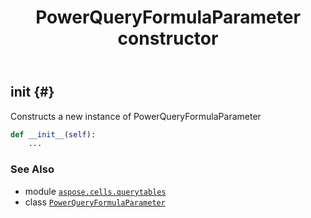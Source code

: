 ﻿---
title: PowerQueryFormulaParameter constructor
second_title: Aspose.Cells for Python via .NET API References
description: 
type: docs
weight: 10
url: /aspose.cells.querytables/powerqueryformulaparameter/__init__/
is_root: false
---

## __init__ {#}

Constructs a new instance of PowerQueryFormulaParameter



```python
def __init__(self):
    ...
```





### See Also
* module [`aspose.cells.querytables`](../../)
* class [`PowerQueryFormulaParameter`](/cells/python-net/aspose.cells.querytables/powerqueryformulaparameter)
